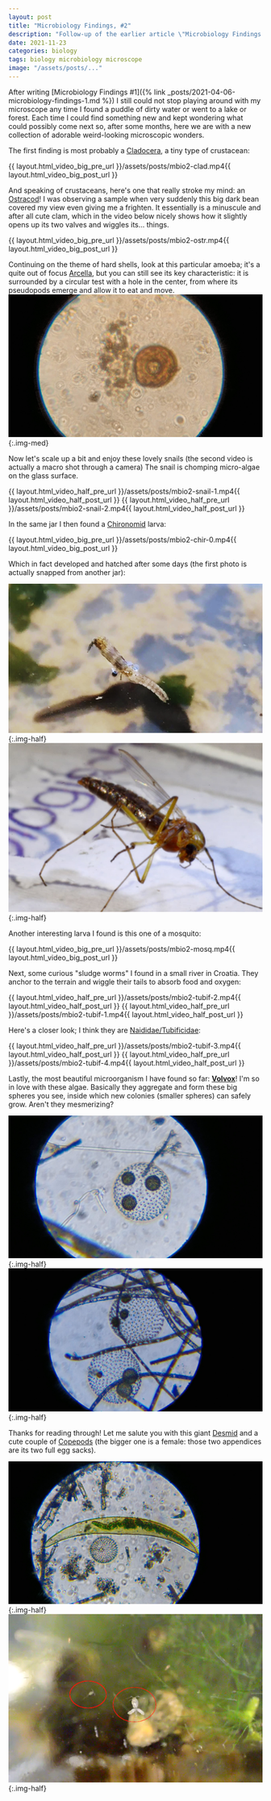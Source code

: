 ```yaml
---
layout: post
title: "Microbiology Findings, #2"
description: "Follow-up of the earlier article \"Microbiology Findings #1\""
date: 2021-11-23
categories: biology
tags: biology microbiology microscope
image: "/assets/posts/..."
---
```


After writing [Microbiology Findings #1]({% link _posts/2021-04-06-microbiology-findings-1.md %}) I still could not stop playing around with my microscope any time I found a puddle of dirty water or went to a lake or forest. Each time I could find something new and kept wondering what could possibly come next so, after some months, here we are with a new collection of adorable weird-looking microscopic wonders.

The first finding is most probably a [Cladocera](https://en.wikipedia.org/wiki/Cladocera), a tiny type of crustacean:
<div class='text-center'>{{ layout.html_video_big_pre_url }}/assets/posts/mbio2-clad.mp4{{ layout.html_video_big_post_url }}</div>

And speaking of crustaceans, here's one that really stroke my mind: an [Ostracod](https://en.wikipedia.org/wiki/Ostracod)! I was observing a sample when very suddenly this big dark bean covered my view even giving me a frighten. It essentially is a minuscule and after all cute clam, which in the video below nicely shows how it slightly opens up its two valves and wiggles its... things.
<div class='text-center'>{{ layout.html_video_big_pre_url }}/assets/posts/mbio2-ostr.mp4{{ layout.html_video_big_post_url }}</div>

Continuing on the theme of hard shells, look at this particular amoeba; it's a quite out of focus [Arcella](https://en.wikipedia.org/wiki/Arcella), but you can still see its key characteristic: it is surrounded by a circular test with a hole in the center, from where its pseudopods emerge and allow it to eat and move.
![Arcella Amoeba](/assets/posts/mbio2-arc.jpg){:.img-med}

Now let's scale up a bit and enjoy these lovely snails (the second video is actually a macro shot through a camera) The snail is chomping micro-algae on the glass surface.

<div class='text-center'>
{{ layout.html_video_half_pre_url }}/assets/posts/mbio2-snail-1.mp4{{ layout.html_video_half_post_url }}
{{ layout.html_video_half_pre_url }}/assets/posts/mbio2-snail-2.mp4{{ layout.html_video_half_post_url }}
</div>

In the same jar I then found a [Chironomid](https://en.wikipedia.org/wiki/Chironomidae) larva:

<div class='text-center'>{{ layout.html_video_big_pre_url }}/assets/posts/mbio2-chir-0.mp4{{ layout.html_video_big_post_url }}</div>

Which in fact developed and hatched after some days (the first photo is actually snapped from another jar):

![Chironomid hatching](/assets/posts/mbio2-chir-1.jpg){:.img-half}
![Chironomid hatching](/assets/posts/mbio2-chir-2.jpg){:.img-half}

Another interesting larva I found is this one of a mosquito:

<div class='text-center'>{{ layout.html_video_big_pre_url }}/assets/posts/mbio2-mosq.mp4{{ layout.html_video_big_post_url }}</div>

Next, some curious "sludge worms" I found in a small river in Croatia. They anchor to the terrain and wiggle their tails to absorb food and oxygen:

<div class='text-center'>
{{ layout.html_video_half_pre_url }}/assets/posts/mbio2-tubif-2.mp4{{ layout.html_video_half_post_url }}
{{ layout.html_video_half_pre_url }}/assets/posts/mbio2-tubif-1.mp4{{ layout.html_video_half_post_url }}
</div>

Here's a closer look; I think they are [Naididae/Tubificidae](https://en.wikipedia.org/wiki/Naididae):

<div class='text-center'>
{{ layout.html_video_half_pre_url }}/assets/posts/mbio2-tubif-3.mp4{{ layout.html_video_half_post_url }}
{{ layout.html_video_half_pre_url }}/assets/posts/mbio2-tubif-4.mp4{{ layout.html_video_half_post_url }}
</div>

Lastly, the most beautiful microorganism I have found so far: **[Volvox](https://en.wikipedia.org/wiki/Volvox)**! I'm so in love with these algae. Basically they aggregate and form these big spheres you see, inside which new colonies (smaller spheres) can safely grow. Aren't they mesmerizing?

![Volvox Colony](/assets/posts/mbio2-volvox-1.jpg){:.img-half}
![Volvox Colony](/assets/posts/mbio2-volvox-2.jpg){:.img-half}

Thanks for reading through! Let me salute you with this giant [Desmid](https://en.wikipedia.org/wiki/Desmidiales) and a cute couple of [Copepods](https://en.wikipedia.org/wiki/Copepod) (the bigger one is a female: those two appendices are its two full egg sacks).

![Desmid and Volvox](/assets/posts/mbio2-desmid.jpg){:.img-half}
![Copepods](/assets/posts/mbio2-cop.png){:.img-half}
